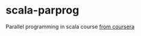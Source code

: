 # scala-parprog

Parallel programming in scala course [from coursera](https://www.coursera.org/learn/parprog1/)
